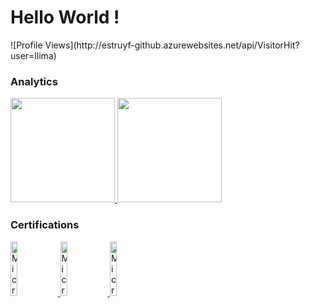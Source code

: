 <h1>Hello World ! </h1> 
![Profile Views](http://estruyf-github.azurewebsites.net/api/VisitorHit?user=llima)

### Analytics

<p align="left">
<a href="https://github.com/llima">
  <img height="167px" src="https://github-readme-streak-stats.herokuapp.com/?user=llima"/>
  <img height="167px" src="https://github-readme-stats.vercel.app/api/?username=llima&count_private=true&show_icons=true"/>
</a>
</p>

### Certifications

<a href="https://www.credly.com/badges/9670ab3d-1f38-469d-a674-bdb4f224ef6c/public_url">
  <img src="https://images.credly.com/size/220x220/images/6a254dad-77e5-4e71-8049-94e5c7a15981/azure-fundamentals-600x600.png" alt="Microsoft Certified: Azure Fundamentals" title="Microsoft Certified: Azure Fundamentals" width="15%" /> 
</a> 

<a href="https://www.credly.com/badges/23455191-a5e2-4a49-8f98-f8147119e6a1/public_url">
  <img src="https://images.credly.com/size/220x220/images/92e0618b-8002-4868-9e88-794a33aeb3b5/azure-developer-associate-600x600.png" alt="Microsoft Certified: Azure Developer Associate" title="Microsoft Certified: Azure Developer Associate" width="15%" /> 
</a> 

<a href="https://www.credly.com/badges/fb069346-f322-4bae-867a-5683d35610b8/public_url">
  <img src="https://images.credly.com/size/220x220/images/c3ab66f8-5d59-4afa-a6c2-0ba30a1989ca/CERT-Expert-DevOps-Engineer-600x600.png" alt="Microsoft Certified: DevOps Engineer Expert" title="Microsoft Certified: DevOps Engineer Expert" width="15%" /> 
</a> 
